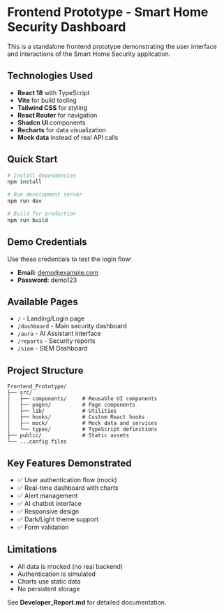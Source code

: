 # Frontend Prototype - Smart Home Security Dashboard

This is a standalone frontend prototype demonstrating the user interface and interactions of the Smart Home Security application.

## Technologies Used

- **React 18** with TypeScript
- **Vite** for build tooling
- **Tailwind CSS** for styling
- **React Router** for navigation
- **Shadcn UI** components
- **Recharts** for data visualization
- **Mock data** instead of real API calls

## Quick Start

```bash
# Install dependencies
npm install

# Run development server
npm run dev

# Build for production
npm run build
```

## Demo Credentials

Use these credentials to test the login flow:
- **Email:** demo@example.com
- **Password:** demo123

## Available Pages

- `/` - Landing/Login page
- `/dashboard` - Main security dashboard
- `/aura` - AI Assistant interface
- `/reports` - Security reports
- `/siem` - SIEM Dashboard

## Project Structure

```
Frontend_Prototype/
├── src/
│   ├── components/     # Reusable UI components
│   ├── pages/          # Page components
│   ├── lib/            # Utilities
│   ├── hooks/          # Custom React hooks
│   ├── mock/           # Mock data and services
│   └── types/          # TypeScript definitions
├── public/             # Static assets
└── ...config files
```

## Key Features Demonstrated

- ✅ User authentication flow (mock)
- ✅ Real-time dashboard with charts
- ✅ Alert management
- ✅ AI chatbot interface
- ✅ Responsive design
- ✅ Dark/Light theme support
- ✅ Form validation

## Limitations

- All data is mocked (no real backend)
- Authentication is simulated
- Charts use static data
- No persistent storage

See **Developer_Report.md** for detailed documentation.
